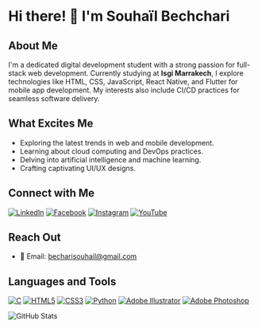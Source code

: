 # Hi there! 👋 I'm Souhaïl Bechchari

## About Me
I'm a dedicated digital development student with a strong passion for full-stack web development. Currently studying at **Isgi Marrakech**, I explore technologies like HTML, CSS, JavaScript, React Native, and Flutter for mobile app development. My interests also include CI/CD practices for seamless software delivery.

## What Excites Me
- Exploring the latest trends in web and mobile development.
- Learning about cloud computing and DevOps practices.
- Delving into artificial intelligence and machine learning.
- Crafting captivating UI/UX designs.

## Connect with Me
[![LinkedIn](https://img.shields.io/badge/LinkedIn-Souha%C3%AFl%20Bechchari-blue?style=flat-square&logo=linkedin)](https://www.linkedin.com/in/souha%C3%AFl-bechchari-284b91293/)
[![Facebook](https://img.shields.io/badge/Facebook-Sou%20Heyl-blue?style=flat-square&logo=facebook)](https://fb.com/souheyl)
[![Instagram](https://img.shields.io/badge/Instagram-itsss_souhail-blue?style=flat-square&logo=instagram)](https://instagram.com/itsss_souhail)
[![YouTube](https://img.shields.io/badge/YouTube-Souhail%20Bechchari-red?style=flat-square&logo=youtube)](https://www.youtube.com/c/souhailbechchari)

## Reach Out
- 📧 Email: [becharisouhail@gmail.com](mailto:becharisouhail@gmail.com)

## Languages and Tools
[![C](https://img.shields.io/badge/C-00599C?style=flat-square&logo=c&logoColor=white)](https://en.wikipedia.org/wiki/C_(programming_language))
[![HTML5](https://img.shields.io/badge/HTML5-E34F26?style=flat-square&logo=html5&logoColor=white)](https://developer.mozilla.org/en-US/docs/Web/Guide/HTML/HTML5)
[![CSS3](https://img.shields.io/badge/CSS3-1572B6?style=flat-square&logo=css3&logoColor=white)](https://developer.mozilla.org/en-US/docs/Web/CSS)
[![Python](https://img.shields.io/badge/Python-3776AB?style=flat-square&logo=python&logoColor=white)](https://www.python.org/)
[![Adobe Illustrator](https://img.shields.io/badge/Illustrator-FF9A00?style=flat-square&logo=adobe-illustrator&logoColor=white)](https://www.adobe.com/products/illustrator.html)
[![Adobe Photoshop](https://img.shields.io/badge/Photoshop-31A8FF?style=flat-square&logo=adobe-photoshop&logoColor=white)](https://www.adobe.com/products/photoshop.html)

![GitHub Stats](https://github-readme-stats.vercel.app/api?username=SouhailBechchari&show_icons=true&hide=issues&theme=radical)
